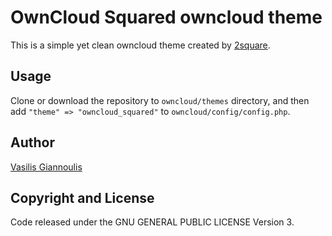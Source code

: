 OwnCloud Squared owncloud theme
==========================

This is a simple yet clean owncloud theme created by [2square](https://2square.gr/).

Usage
-----

Clone or download the repository to `owncloud/themes` directory, and then
add `"theme" => "owncloud_squared"` to `owncloud/config/config.php`.


Author
------

[Vasilis Giannoulis](http://github.com/vgiannoul)

Copyright and License
---------------------

Code released under the GNU GENERAL PUBLIC LICENSE Version 3.
